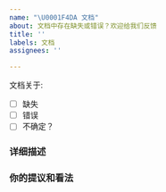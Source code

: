 ```yaml
---
name: "\U0001F4DA 文档"
about: 文档中存在缺失或错误？欢迎给我们反馈
title: ''
labels: 文档
assignees: ''

---
```


<!--
  感谢向我们反馈问题！

  提问前请搜索是否已存在相关问题。
  请勿删除此模板！
  请务必按照此模板的格式反馈问题，否则你的问题可能会被直接关闭！
-->

文档关于:

<!-- 请将 [ ] 中的空格改为 x，以选中该项目 -->

- [ ] 缺失
- [ ] 错误
- [ ] 不确定？

### 详细描述


### 你的提议和看法
